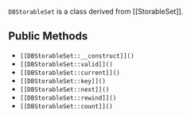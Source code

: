 `DBStorableSet` is a class derived from [[StorableSet]].

## Public Methods

* `[[DBStorableSet::__construct]]()`
* `[[DBStorableSet::valid]]()`
* `[[DBStorableSet::current]]()`
* `[[DBStorableSet::key]]()`
* `[[DBStorableSet::next]]()`
* `[[DBStorableSet::rewind]]()`
* `[[DBStorableSet::count]]()`

